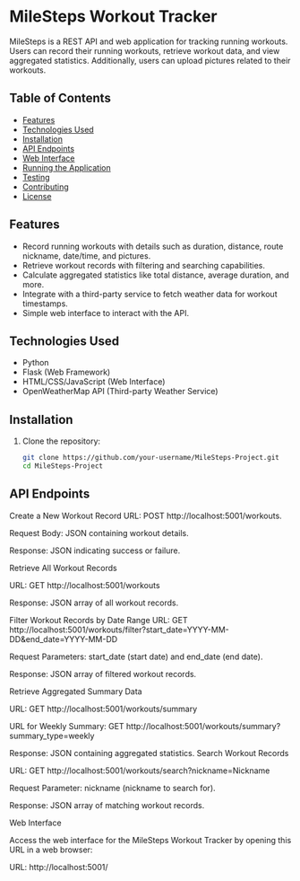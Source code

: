 # MileSteps Workout Tracker

MileSteps is a REST API and web application for tracking running workouts. Users can record their running workouts, retrieve workout data, and view aggregated statistics. Additionally, users can upload pictures related to their workouts.

## Table of Contents

- [Features](#features)
- [Technologies Used](#technologies-used)
- [Installation](#installation)
- [API Endpoints](#api-endpoints)
- [Web Interface](#web-interface)
- [Running the Application](#running-the-application)
- [Testing](#testing)
- [Contributing](#contributing)
- [License](#license)

## Features

- Record running workouts with details such as duration, distance, route nickname, date/time, and pictures.
- Retrieve workout records with filtering and searching capabilities.
- Calculate aggregated statistics like total distance, average duration, and more.
- Integrate with a third-party service to fetch weather data for workout timestamps.
- Simple web interface to interact with the API.

## Technologies Used

- Python
- Flask (Web Framework)
- HTML/CSS/JavaScript (Web Interface)
- OpenWeatherMap API (Third-party Weather Service)

## Installation

1. Clone the repository:
   ```bash
   git clone https://github.com/your-username/MileSteps-Project.git
   cd MileSteps-Project
## API Endpoints
 Create a New Workout Record
URL: POST http://localhost:5001/workouts.

Request Body: JSON containing workout details.

Response: JSON indicating success or failure.

Retrieve All Workout Records

URL: GET http://localhost:5001/workouts

Response: JSON array of all workout records.

Filter Workout Records by Date Range
URL: GET http://localhost:5001/workouts/filter?start_date=YYYY-MM-DD&end_date=YYYY-MM-DD

Request Parameters: start_date (start date) and end_date (end date).

Response: JSON array of filtered workout records.

Retrieve Aggregated Summary Data

URL: GET http://localhost:5001/workouts/summary

URL for Weekly Summary: GET http://localhost:5001/workouts/summary?summary_type=weekly

Response: JSON containing aggregated statistics.
Search Workout Records

URL: GET http://localhost:5001/workouts/search?nickname=Nickname

Request Parameter: nickname (nickname to search for).

Response: JSON array of matching workout records.

Web Interface

Access the web interface for the MileSteps Workout Tracker by opening this URL in a web browser:

URL: http://localhost:5001/
